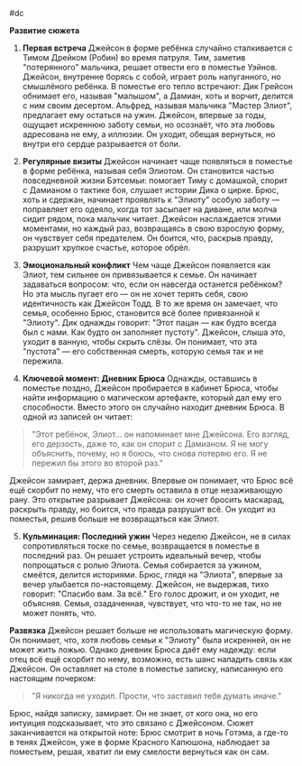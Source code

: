 #dc

**Развитие сюжета**
1. **Первая встреча**
Джейсон в форме ребёнка случайно сталкивается с Тимом Дрейком (Робин) во время патруля. Тим, заметив "потерянного" мальчика, решает отвести его в поместье Уэйнов. Джейсон, внутренне борясь с собой, играет роль напуганного, но смышлёного ребёнка. В поместье его тепло встречают: Дик Грейсон обнимает его, называя "малышом", а Дамиан, хоть и ворчит, делится с ним своим десертом. Альфред, называя мальчика "Мастер Элиот", предлагает ему остаться на ужин. Джейсон, впервые за годы, ощущает искреннюю заботу семьи, но осознаёт, что эта любовь адресована не ему, а иллюзии. Он уходит, обещая вернуться, но внутри его сердце разрывается от боли.

2. **Регулярные визиты**
Джейсон начинает чаще появляться в поместье в форме ребёнка, называя себя Элиотом. Он становится частью повседневной жизни Бэтсемьи: помогает Тиму с домашкой, спорит с Дамианом о тактике боя, слушает истории Дика о цирке. Брюс, хоть и сдержан, начинает проявлять к "Элиоту" особую заботу — поправляет его одеяло, когда тот засыпает на диване, или молча сидит рядом, пока мальчик читает. Джейсон наслаждается этими моментами, но каждый раз, возвращаясь в свою взрослую форму, он чувствует себя предателем. Он боится, что, раскрыв правду, разрушит хрупкое счастье, которое обрёл.

3. **Эмоциональный конфликт**
Чем чаще Джейсон появляется как Элиот, тем сильнее он привязывается к семье. Он начинает задаваться вопросом: что, если он навсегда останется ребёнком? Но эта мысль пугает его — он не хочет терять себя, свою идентичность как Джейсон Тодд. В то же время он замечает, что семья, особенно Брюс, становится всё более привязанной к "Элиоту". Дик однажды говорит: "Этот пацан — как будто всегда был с нами. Как будто он заполняет пустоту". Джейсон, слыша это, уходит в ванную, чтобы скрыть слёзы. Он понимает, что эта "пустота" — его собственная смерть, которую семья так и не пережила.

4. **Ключевой момент: Дневник Брюса**
Однажды, оставшись в поместье поздно, Джейсон пробирается в кабинет Брюса, чтобы найти информацию о магическом артефакте, который дал ему его способности. Вместо этого он случайно находит дневник Брюса. В одной из записей он читает:
> "Этот ребёнок, Элиот… он напоминает мне Джейсона. Его взгляд, его дерзость, даже то, как он спорит с Дамианом. Я не могу объяснить, почему, но я боюсь, что снова потеряю его. Я не пережил бы этого во второй раз."

Джейсон замирает, держа дневник. Впервые он понимает, что Брюс всё ещё скорбит по нему, что его смерть оставила в отце незаживающую рану. Это открытие разрывает Джейсона: он хочет бросить маскарад, раскрыть правду, но боится, что правда разрушит всё. Он уходит из поместья, решив больше не возвращаться как Элиот.

5. **Кульминация: Последний ужин**
Через неделю Джейсон, не в силах сопротивляться тоске по семье, возвращается в поместье в последний раз. Он решает устроить идеальный вечер, чтобы попрощаться с ролью Элиота. Семья собирается за ужином, смеётся, делится историями. Брюс, глядя на "Элиота", впервые за вечер улыбается по-настоящему. Джейсон, не выдержав, тихо говорит: "Спасибо вам. За всё." Его голос дрожит, и он уходит, не объясняя. Семья, озадаченная, чувствует, что что-то не так, но не может понять, что.

**Развязка**
Джейсон решает больше не использовать магическую форму. Он понимает, что, хотя любовь семьи к "Элиоту" была искренней, он не может жить ложью. Однако дневник Брюса даёт ему надежду: если отец всё ещё скорбит по нему, возможно, есть шанс наладить связь как Джейсон. Он оставляет на столе в поместье записку, написанную его настоящим почерком:
> "Я никогда не уходил. Прости, что заставил тебя думать иначе."

Брюс, найдя записку, замирает. Он не знает, от кого она, но его интуиция подсказывает, что это связано с Джейсоном. Сюжет заканчивается на открытой ноте: Брюс смотрит в ночь Готэма, а где-то в тенях Джейсон, уже в форме Красного Капюшона, наблюдает за поместьем, решая, хватит ли ему смелости вернуться как он сам.

